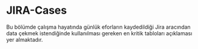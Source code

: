 # JIRA-Cases

Bu bölümde çalışma hayatında günlük eforların kaydedildiği Jira aracından data çekmek istendiğinde kullanılması gereken en kritik tabloları açıklaması yer almaktadır.

